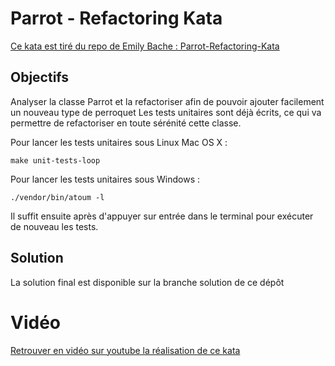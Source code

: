 # Parrot - Refactoring Kata
    
[Ce kata est tiré du repo de Emily Bache : Parrot-Refactoring-Kata ](https://github.com/emilybache/Parrot-Refactoring-Kata)    

## Objectifs
Analyser la classe Parrot et la refactoriser afin de pouvoir ajouter facilement un nouveau type de perroquet
Les tests unitaires sont déjà écrits, ce qui va permettre de refactoriser en toute sérénité cette classe.

Pour lancer les tests unitaires sous Linux Mac OS X :

```
make unit-tests-loop
```

Pour lancer les tests unitaires sous Windows :
```
./vendor/bin/atoum -l 
```

Il suffit ensuite après d'appuyer sur entrée dans le terminal pour exécuter de nouveau les tests.

## Solution
La solution final est disponible sur la branche solution de ce dépôt

# Vidéo

[Retrouver en vidéo sur youtube la réalisation de ce kata](https://youtu.be/P6XNwscr0qI)